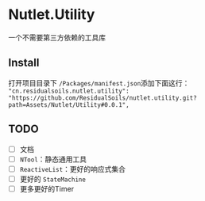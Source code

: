# Nutlet.Utility
一个不需要第三方依赖的工具库

## Install
打开项目目录下 `/Packages/manifest.json`添加下面这行：  
`"cn.residualsoils.nutlet.utility": "https://github.com/ResidualSoils/nutlet.utility.git?path=Assets/Nutlet/Utility#0.0.1",`

## TODO

- [ ] 文档
- [ ] `NTool`：静态通用工具
- [ ] `ReactiveList`：更好的响应式集合
- [ ] 更好的 `StateMachine`
- [ ] 更多更好的Timer